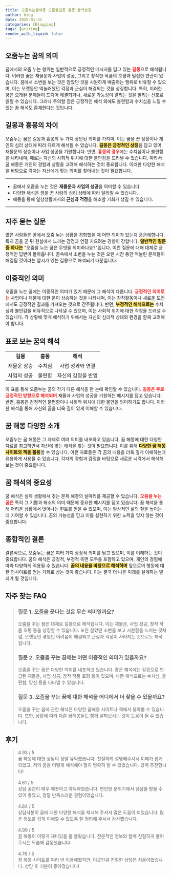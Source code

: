 ```yaml
---
title: 오줌누는꿈해몽 오줌꿈길몽 흉몽 꿈의상징
author: bing
date: 2025-01-31
categories: [Blogging]
tags: [writing]
render_with_liquid: false
---
```



<h2 id='오줌누는꿈의의미'>오줌누는 꿈의 의미</h2>

<p>꿈에서의 오줌 누는 행위는 일반적으로 긍정적인 메시지를 담고 있는 <b><span style="color: #ee2323;">길몽</span></b>으로 해석됩니다. 이러한 꿈은 재물운과 사업의 성공, 그리고 창작한 작품의 호평과 밀접한 연관이 있습니다. 꿈에서 소변을 보는 것은 참았던 것을 시원하게 배출하는 행위로 비유할 수 있으며, 이는 오랫동안 억눌러왔던 걱정과 근심이 해결되는 것을 상징합니다. 특히, 이러한 꿈은 오래된 문제들이 드디어 해결되거나, 새로운 가능성이 열리는 것을 알리는 신호로 읽힐 수 있습니다. 그러나 주의할 점은 긍정적인 해석 외에도 불편함과 수치심을 느낄 수 있는 꿈 해석도 존재한다는 것입니다.</p>

<h2 id='길몽과흉몽의차이'>길몽과 흉몽의 차이</h2>

<p>오줌누는 꿈은 길몽과 흉몽의 두 가지 상반된 의미를 가지며, 이는 꿈을 꾼 상황이나 개인의 심리 상태에 따라 다르게 해석될 수 있습니다. <b><span style="background-color: #ffe066;">길몽은 긍정적인 상징</span></b>을 담고 있어 재물운의 상승이나 사업 성공을 기원합니다. 반면, <b><span style="color: #ee2323;">흉몽의 경우</span></b>에는 수치심이나 불편함을 나타내며, 때로는 자신의 사회적 위치에 대한 불안감을 드러낼 수 있습니다. 따라서 꿈 해몽은 개인의 경험과 상황을 고려해 해석하는 것이 중요합니다. 이러한 다양한 해석을 바탕으로 각자는 자신에게 맞는 의미를 찾아내는 것이 필요합니다.</p>

<hr />

<ul>
    <li>꿈에서 오줌을 누는 것은 <b>재물운과 사업의 성공</b>을 의미할 수 있습니다.</li>
    <li>다양한 해석은 꿈을 꾼 사람의 심리 상태에 따라 달라질 수 있습니다.</li>
    <li>해몽을 통해 일상생활에서의 <b>근심과 걱정</b>을 해소할 기회가 생길 수 있습니다.</li>
</ul>

<hr />

<h2 id='자주묻는질문'>자주 묻는 질문</h2>

<p>많은 사람들은 꿈에서 오줌 누는 상황을 경험했을 때 어떤 의미가 있는지 궁금해합니다. 특히 꿈을 꾼 뒤 현실에서 느끼는 감정과 연결 지으려는 경향이 강합니다. <b><span style="background-color: #ffe066;">일반적인 질문 중 하나는</span></b> "오줌을 누는 꿈은 무엇을 의미하나요?"입니다. 이런 질문에 대해 대체로 긍정적인 답변이 돌아옵니다. 꿈속에서 소변을 누는 것은 오랜 시간 동안 억눌린 문제들이 해결될 것이라는 암시가 있는 길몽으로 해석되기 때문입니다.</p>

<h2 id='이중적인의미'>이중적인 의미</h2>

<p>오줌을 누는 꿈에는 이중적인 의미가 있기 때문에 그 해석이 다릅니다. <b><span style="color: #ee2323;">긍정적인 의미로는</span></b> 사업이나 재물에 대한 운이 상승하는 것을 나타내며, 이는 창작활동이나 새로운 도전에서도 긍정적인 결과를 가져오는 것으로 간주됩니다. 반면, <b><span style="background-color: #ffe066;">부정적인 해석으로는</span></b> 수치심과 불안감을 비유적으로 나타낼 수 있으며, 이는 사회적 위치에 대한 걱정을 드러낼 수 있습니다. 각 상황에 맞게 해석하기 위해서는 자신의 심리적 상태와 환경을 함께 고려해야 합니다.</p>

<h2 id='표로보는꿈의해석'>표로 보는 꿈의 해석</h2>

<table>
    <tr>
        <td style="text-align: center; height: 17px;"><b>길몽</b></td>
        <td style="text-align: center; height: 17px;"><b>흉몽</b></td>
        <td style="text-align: center; height: 17px;"><b>해석</b></td>
    </tr>
    <tr>
        <td style="text-align: center; height: 17px;">재물운 상승</td>
        <td style="text-align: center; height: 17px;">수치심</td>
        <td style="text-align: center; height: 17px;">사업 성과와 연결</td>
    </tr>
    <tr>
        <td style="text-align: center; height: 17px;">사업의 성공</td>
        <td style="text-align: center; height: 17px;">불편함</td>
        <td style="text-align: center; height: 17px;">자신의 감정을 반영</td>
    </tr>
</table>

<p>이 표를 통해 오줌누는 꿈의 각기 다른 해석을 한 눈에 확인할 수 있습니다. <b><span style="color: #ee2323;">길몽은 주로 긍정적인 방향으로 해석되며</span></b> 재물과 사업의 성공을 기원하는 메시지를 담고 있습니다. 반면, 흉몽은 감정적인 불편함이나 사회적 위치에 대한 불안을 의미하기도 합니다. 이러한 해석을 통해 자신의 꿈을 더욱 깊이 있게 이해할 수 있습니다.</p>

<h2 id='꿈해몽다양한소개'>꿈 해몽 다양한 소개</h2>

<p>오줌누는 꿈 해몽은 그 자체로 여러 의미를 내포하고 있습니다. 꿈 해몽에 대한 다양한 자료를 참고하면서 자신에 맞는 해석을 찾는 것이 필요합니다. 이를 위해 <b><span style="background-color: #ffe066;">다양한 꿈 해몽 사이트와 책을 활용</span></b>할 수 있습니다. 이런 자료들은 각 꿈의 내용을 더욱 깊게 이해하는데 유용하게 사용될 수 있습니다. 각자의 경험과 감정을 바탕으로 새로운 시각에서 해석해보는 것이 중요합니다.</p>

<h2 id='꿈해석의중요성'>꿈 해석의 중요성</h2>

<p>꿈 해석은 실제 생활에서 겪는 문제 해결의 실마리를 제공할 수 있습니다. <b><span style="color: #ee2323;">오줌을 누는 꿈은</span></b> 특히 그 기쁨과 해소의 의미 때문에 중요한 메시지를 담고 있습니다. 꿈 해석을 통해 어려운 상황에서 벗어나는 힌트를 얻을 수 있으며, 이는 일상적인 삶의 질을 높이는 데 기여할 수 있습니다. 꿈의 가능성을 믿고 이를 실현하기 위한 노력을 잊지 않는 것이 중요합니다.</p>

<h2 id='종합적인결론'>종합적인 결론</h2>

<p>결론적으로, 오줌누는 꿈은 여러 가지 상징적 의미를 담고 있으며, 이를 이해하는 것이 중요합니다. 꿈의 해석은 긍정적, 부정적 측면 모두를 포함하고 있으며, 개인의 경험에 따라 다양하게 적용될 수 있습니다. <b><span style="background-color: #ffe066;">꿈의 내용을 바탕으로 해석하며</span></b> 앞으로의 행동에 대한 인사이트를 얻는 기회로 삼는 것이 좋습니다. 이는 결국 더 나은 미래를 설계하는 열쇠가 될 것입니다.</p>


<h2 id='자주_찾는_FAQ'>자주 찾는 FAQ</h2>
<div itemscope="" itemtype="https://schema.org/FAQPage">
<blockquote>
<div itemscope="" itemprop="mainEntity" itemtype="https://schema.org/Question">
<h3 itemprop="name">질문 1. 오줌을 꾼다는 것은 무슨 의미일까요?</h3>
<div itemscope="" itemprop="acceptedAnswer" itemtype="https://schema.org/Answer">
<span itemprop="text">
<p>오줌을 꾸는 꿈은 대체로 길몽으로 해석됩니다. 이는 재물운, 사업 성공, 창작 작품 호평 등을 상징할 수 있습니다. 또한 참았던 소변을 보고 시원함을 느끼는 것처럼, 오랫동안 겪었던 어려움이 해결되고 근심과 걱정이 사라지는 것으로도 해석됩니다.</p>
</span>
</div>
</div>
<div itemscope="" itemprop="mainEntity" itemtype="https://schema.org/Question">
<h3 itemprop="name">질문 2. 오줌을 꾸는 꿈에는 어떤 이중적인 의미가 있을까요?</h3>
<div itemscope="" itemprop="acceptedAnswer" itemtype="https://schema.org/Answer">
<span itemprop="text">
<p>오줌을 꾸는 꿈은 다양한 의미를 내포하고 있습니다. 좋은 해석에는 길몽으로 언급된 재물운, 사업 성공, 창작 작품 호평 등이 있으며, 나쁜 해석으로는 수치심, 불편함, 망신 등을 나타낼 수 있습니다.</p>
</span>
</div>
</div>
<div itemscope="" itemprop="mainEntity" itemtype="https://schema.org/Question">
<h3 itemprop="name">질문 3. 오줌을 꾸는 꿈에 대한 해석을 어디에서 더 찾을 수 있을까요?</h3>
<div itemscope="" itemprop="acceptedAnswer" itemtype="https://schema.org/Answer">
<span itemprop="text">
<p>오줌을 꾸는 꿈에 관한 해석은 다양한 꿈해몽 사이트나 책에서 찾아볼 수 있습니다. 또한, 상황에 따라 다른 꿈해몽들도 함께 살펴보시는 것이 도움이 될 수 있습니다.</p>
</span>
</div>
</div>
</blockquote>
</div>
<h2 id='후기'>후기</h2>
<div itemscope itemtype="https://schema.org/Product">
  <blockquote>
  <div itemprop="review" itemscope itemtype="https://schema.org/Review">
      <div itemprop="reviewRating" itemscope itemtype="https://schema.org/Rating"> <span itemprop="ratingValue">4.93</span> / <span itemprop="bestRating">5</span> </div>
      <span itemprop="reviewBody">꿈 해몽에 대한 상담이 정말 유익했습니다. 친절하게 설명해주셔서 이해가 쉽게 되었고, 저의 꿈을 어떻게 해석해야 할지 명확히 알 수 있었습니다. 강력 추천합니다!</span>
  </div>
  <br>
  <div itemprop="review" itemscope itemtype="https://schema.org/Review">
      <div itemprop="reviewRating" itemscope itemtype="https://schema.org/Rating"> <span itemprop="ratingValue">4.81</span> / <span itemprop="bestRating">5</span> </div>
      <span itemprop="reviewBody">상담 공간이 매우 깨끗하고 아늑하였습니다. 편안한 분위기에서 상담을 받을 수 있어 좋았고, 정말 만족스러운 경험이었습니다.</span>
  </div>
  <br>
  <div itemprop="review" itemscope itemtype="https://schema.org/Review">
      <div itemprop="reviewRating" itemscope itemtype="https://schema.org/Rating"> <span itemprop="ratingValue">4.84</span> / <span itemprop="bestRating">5</span> </div>
      <span itemprop="reviewBody">상담사분이 꿈에 대한 다양한 해석을 제시해 주셔서 많은 도움이 되었습니다. 많은 정보를 쉽게 이해할 수 있도록 잘 정리해 주셔서 감사했습니다.</span>
  </div>
  <br>
  <div itemprop="review" itemscope itemtype="https://schema.org/Review">
      <div itemprop="reviewRating" itemscope itemtype="https://schema.org/Rating"> <span itemprop="ratingValue">4.99</span> / <span itemprop="bestRating">5</span> </div>
      <span itemprop="reviewBody">꿈 해몽이 이렇게 재미있을 줄 몰랐습니다. 전문적인 정보와 함께 친절하게 풀어주시는 모습에 감동했습니다.</span>
  </div>
  <br>
  <div itemprop="review" itemscope itemtype="https://schema.org/Review">
      <div itemprop="reviewRating" itemscope itemtype="https://schema.org/Rating"> <span itemprop="ratingValue">4.76</span> / <span itemprop="bestRating">5</span> </div>
      <span itemprop="reviewBody">꿈 해몽 사이트를 여러 번 이용해봤지만, 이곳만큼 친절한 상담은 처음이었습니다. 상담 후 기분이 좋아졌습니다!</span>
  </div>
  </blockquote>
</div>
